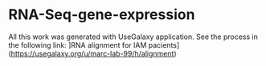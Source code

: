 # RNA-Seq-gene-expression

All this work was generated with UseGalaxy application. See the process in the following link:
]RNA alignment for IAM pacients](https://usegalaxy.org/u/marc-lab-99/h/alignment) 
